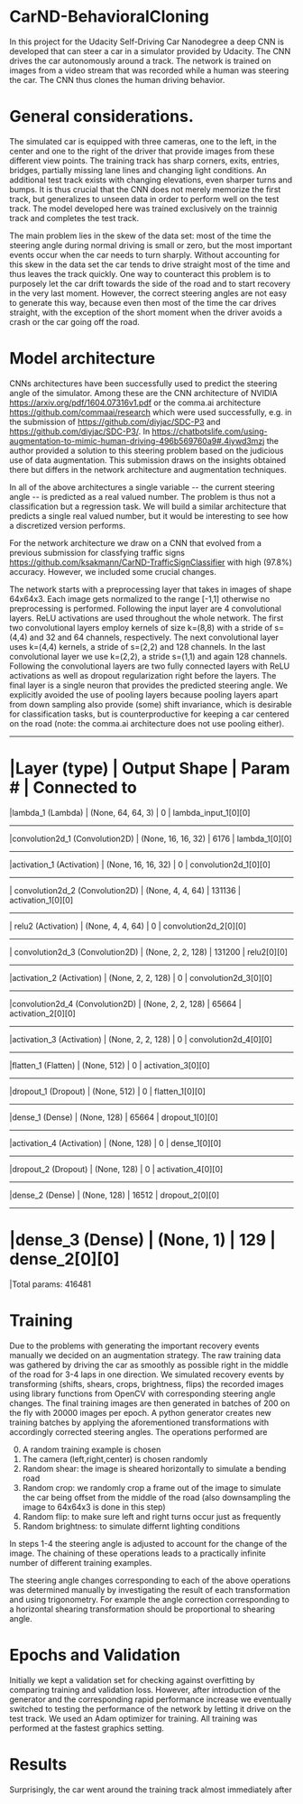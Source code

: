 # CarND-BehavioralCloning
In this project for the Udacity Self-Driving Car Nanodegree a deep CNN  is developed that can steer a car in a simulator provided by Udacity. The CNN drives the car autonomously around a track. The network is trained on images from a video stream that was recorded while a human was steering the car. The CNN thus clones the human driving behavior.

# General considerations.
The simulated car is equipped with three cameras, one to the left, in the center and one to the right of the driver that provide images from these different view points. The training track has sharp corners, exits, entries, bridges, partially missing lane lines 
and changing light conditions. An additional test track exists with changing elevations, even sharper turns and bumps.
It is thus crucial that the CNN does not merely memorize the first track, but generalizes to unseen data in order to perform well on the test track. The model developed here was trained exclusively on the trainnig track and completes the test track.

The main problem lies in the skew of the data set: most of the time the steering angle during normal driving is small or zero, but the most important events occur when the car needs to turn sharply. Without accounting for this skew in the data set the car tends to drive straight most of the time and thus leaves the track quickly. One way to counteract this problem is to  purposely let the car drift  towards the side of the road and to start recovery in the very last moment. 
However, the correct steering angles are not easy to generate this way, because even then most of the time the car drives straight, with the exception of the short moment when the driver avoids a crash or the car going off the road. 


# Model architecture
CNNs architectures have been successfully used to predict the steering angle of the simulator. 
Among these are the CNN architecture of NVIDIA https://arxiv.org/pdf/1604.07316v1.pdf or the comma.ai architecture 
https://github.com/commaai/research which were used successfully, e.g. in the submission of https://github.com/diyjac/SDC-P3 and 
https://github.com/diyjac/SDC-P3/.  In https://chatbotslife.com/using-augmentation-to-mimic-human-driving-496b569760a9#.4iywd3mzj the author provided a solution to this steering problem based on the judicious use of data augmentation. This submission draws on the insights obtained there but differs in the network architecture and augmentation techniques. 

In all of the above architectures a single variable -- the current steering angle -- is predicted as a real valued number. The problem is thus not a classification but a regression task.  We will build a similar architecture that predicts a single real valued number, but it would be interesting to see how a discretized version performs. 


For the network architecture we draw on a CNN that evolved from a previous submission for classfying traffic signs https://github.com/ksakmann/CarND-TrafficSignClassifier with high (97.8%) accuracy. However, we included some crucial changes. 

The network starts with a preprocessing layer that takes in images of shape 64x64x3. Each image gets normalized to the range [-1,1] otherwise no preprocessing is performed. Following the input layer are 4 convolutional layers. ReLU activations are used throughout the whole network. The first two convolutional layers employ kernels of size k=(8,8) with a stride of s=(4,4) and 32 and 64 channels, respectively. The next convolutional layer uses k=(4,4) kernels, a stride of s=(2,2) and 128 channels. In the last convolutional layer we use k=(2,2), a stride s=(1,1) and again 128 channels. Following the convolutional layers are two fully connected layers  with ReLU activations as well as dropout regularization right before the layers. The final layer is a single neuron that provides the predicted steering angle. We explicitly avoided the use of pooling layers because pooling layers apart from down sampling also provide (some) shift invariance, which is desirable for classification tasks, but is counterproductive for keeping a car centered on the road (note: the comma.ai architecture does not use pooling either).


____________________________________________________________________________________________________
|Layer (type)                    | Output Shape      |    Param #   |  Connected to                     
====================================================================================================
|lambda_1 (Lambda)               | (None, 64, 64, 3) |    0          | lambda_input_1[0][0]             
____________________________________________________________________________________________________
|convolution2d_1 (Convolution2D) | (None, 16, 16, 32)  |  6176        | lambda_1[0][0]                   
____________________________________________________________________________________________________
|activation_1 (Activation)     |   (None, 16, 16, 32)   | 0           | convolution2d_1[0][0]            
____________________________________________________________________________________________________
| convolution2d_2 (Convolution2D) |  (None, 4, 4, 64)     | 131136    |  activation_1[0][0]               
____________________________________________________________________________________________________
| relu2 (Activation)              | (None, 4, 4, 64)     | 0          | convolution2d_2[0][0]            
____________________________________________________________________________________________________
| convolution2d_3 (Convolution2D) | (None, 2, 2, 128)    | 131200     | relu2[0][0]                      
____________________________________________________________________________________________________
|activation_2 (Activation)       | (None, 2, 2, 128)    | 0          | convolution2d_3[0][0]            
____________________________________________________________________________________________________
|convolution2d_4 (Convolution2D) | (None, 2, 2, 128)    | 65664      | activation_2[0][0]               
____________________________________________________________________________________________________
|activation_3 (Activation)       | (None, 2, 2, 128)    | 0          | convolution2d_4[0][0]            
____________________________________________________________________________________________________
|flatten_1 (Flatten)          |    (None, 512)          | 0          | activation_3[0][0]               
____________________________________________________________________________________________________
|dropout_1 (Dropout)           |   (None, 512)          | 0          | flatten_1[0][0]                  
____________________________________________________________________________________________________
|dense_1 (Dense)                |  (None, 128)          | 65664      | dropout_1[0][0]                  
____________________________________________________________________________________________________
|activation_4 (Activation)       | (None, 128)         |  0          | dense_1[0][0]                    
____________________________________________________________________________________________________
|dropout_2 (Dropout)             | (None, 128)        |   0          | activation_4[0][0]               
____________________________________________________________________________________________________
|dense_2 (Dense)                |  (None, 128)       |    16512      | dropout_2[0][0]                  
____________________________________________________________________________________________________
|dense_3 (Dense)                |  (None, 1)        |     129        | dense_2[0][0]                    
====================================================================================================
|Total params: 416481






# Training
Due to the problems with generating the important recovery events manually we decided on an augmentation strategy. The raw training data was gathered by driving the car as smoothly as possible right in the middle of the road for 3-4 laps in one direction. We simulated  recovery events by transforming (shifts, shears, crops, brightness, flips) the recorded images using library functions from OpenCV  with corresponding steering angle changes. The final training images are then generated in batches of 200 on the fly with 20000 images per epoch. A python generator creates new training batches by applying the aforementioned transformations with accordingly corrected steering angles. The operations performed  are 

0. A random training example is chosen
1. The camera (left,right,center) is chosen randomly
2. Random shear: the image is sheared horizontally to simulate a bending road
3. Random crop: we randomly crop a frame out of the image to simulate the car being offset from the middle of the road (also downsampling the image to 64x64x3 is done in this step)
4. Random flip: to make sure left and right turns occur just as frequently 
5. Random brightness: to simulate differnt lighting conditions

In steps 1-4 the steering angle is adjusted to account for the change of the image. The chaining of these operations leads to a practically infinite number of different training examples.

The steering angle changes corresponding to each of the above operations was determined manually by investigating the result of each transformation and using trigonometry. For example the angle correction corresponding to a horizontal shearing transformation should 
be proportional to shearing angle. 


# Epochs and Validation
Initially we kept a validation set for checking against overfitting by comparing training and validation loss. However, after introduction of the generator and the corresponding rapid performance increase we eventually switched to testing the performance of the network by letting it drive on the test track. We used an Adam optimizer for training. All training was performed at the fastest graphics setting. 

# Results
Surprisingly, the car went around the training track almost immediately after 









